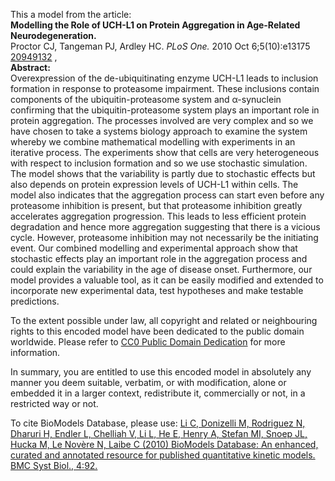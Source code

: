 

This a model from the article:  
**Modelling the Role of UCH-L1 on Protein Aggregation in Age-Related Neurodegeneration.**   
Proctor CJ, Tangeman PJ, Ardley HC. _PLoS One._ 2010 Oct 6;5(10):e13175
[20949132](http://www.ncbi.nlm.nih.gov/pubmed/20949132) ,  
**Abstract:**   
Overexpression of the de-ubiquitinating enzyme UCH-L1 leads to inclusion
formation in response to proteasome impairment. These inclusions contain
components of the ubiquitin-proteasome system and α-synuclein confirming that
the ubiquitin-proteasome system plays an important role in protein
aggregation. The processes involved are very complex and so we have chosen to
take a systems biology approach to examine the system whereby we combine
mathematical modelling with experiments in an iterative process. The
experiments show that cells are very heterogeneous with respect to inclusion
formation and so we use stochastic simulation. The model shows that the
variability is partly due to stochastic effects but also depends on protein
expression levels of UCH-L1 within cells. The model also indicates that the
aggregation process can start even before any proteasome inhibition is
present, but that proteasome inhibition greatly accelerates aggregation
progression. This leads to less efficient protein degradation and hence more
aggregation suggesting that there is a vicious cycle. However, proteasome
inhibition may not necessarily be the initiating event. Our combined modelling
and experimental approach show that stochastic effects play an important role
in the aggregation process and could explain the variability in the age of
disease onset. Furthermore, our model provides a valuable tool, as it can be
easily modified and extended to incorporate new experimental data, test
hypotheses and make testable predictions.

  

To the extent possible under law, all copyright and related or neighbouring
rights to this encoded model have been dedicated to the public domain
worldwide. Please refer to [CC0 Public Domain
Dedication](http://creativecommons.org/publicdomain/zero/1.0/) for more
information.

In summary, you are entitled to use this encoded model in absolutely any
manner you deem suitable, verbatim, or with modification, alone or embedded it
in a larger context, redistribute it, commercially or not, in a restricted way
or not.

  

To cite BioModels Database, please use: [Li C, Donizelli M, Rodriguez N,
Dharuri H, Endler L, Chelliah V, Li L, He E, Henry A, Stefan MI, Snoep JL,
Hucka M, Le Novère N, Laibe C (2010) BioModels Database: An enhanced, curated
and annotated resource for published quantitative kinetic models. BMC Syst
Biol., 4:92.](http://www.ncbi.nlm.nih.gov/pubmed/20587024)

